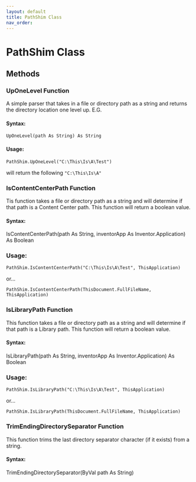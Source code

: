 ```yaml
---
layout: default
title: PathShim Class
nav_order: 
---
```


# PathShim Class

## Methods

### UpOneLevel Function

A simple parser that takes in a file or directory path as a string and returns the directory location one level up.  E.G.

#### Syntax:

    UpOneLevel(path As String) As String


#### Usage:

    PathShim.UpOneLevel("C:\This\Is\A\Test")

will return the following
`"C:\This\Is\A"`

### IsContentCenterPath Function

Tis function takes a file or directory path as a string and will determine if that path is a Content Center path.  This function will return a boolean value. 

#### Syntax:

IsContentCenterPath(path As String, inventorApp As Inventor.Application) As Boolean


### Usage:

    PathShim.IsContentCenterPath("C:\This\Is\A\Test", ThisApplication)

or...

    PathShim.IsContentCenterPath(ThisDocument.FullFileName, ThisApplication)

### IsLibraryPath Function

This function takes a file or directory path as a string and will determine if that path is a Library path.  This function will return a boolean value. 

#### Syntax:

IsLibraryPath(path As String, inventorApp As Inventor.Application) As Boolean

### Usage:

    PathShim.IsLibraryPath("C:\This\Is\A\Test", ThisApplication)

or...

    PathShim.IsLibraryPath(ThisDocument.FullFileName, ThisApplication)

### TrimEndingDirectorySeparator Function

This function trims the last directory separator character (if it exists) from a string.

#### Syntax:

TrimEndingDirectorySeparator(ByVal path As String)

